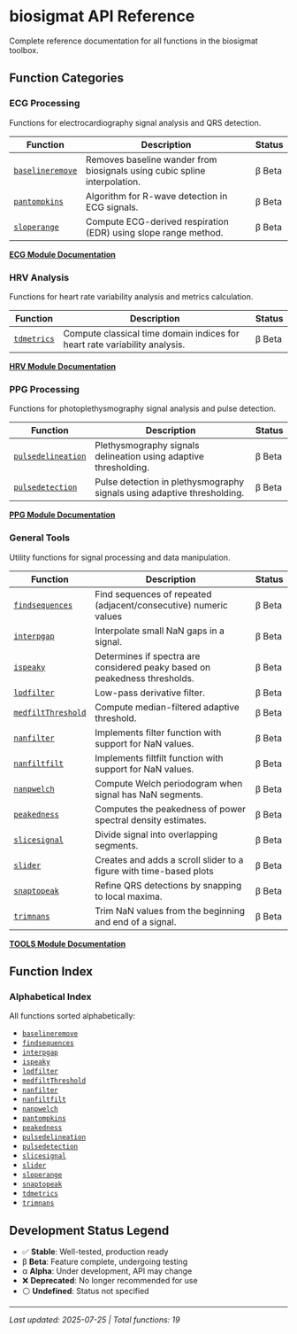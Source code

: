 # biosigmat API Reference

Complete reference documentation for all functions in the biosigmat toolbox.

## Function Categories

### ECG Processing
Functions for electrocardiography signal analysis and QRS detection.

| Function | Description | Status |
| -------- | ----------- | ------ |
| [`baselineremove`](ecg/baselineremove.md) | Removes baseline wander from biosignals using cubic spline interpolation. | β Beta |
| [`pantompkins`](ecg/pantompkins.md) | Algorithm for R-wave detection in ECG signals. | β Beta |
| [`sloperange`](ecg/sloperange.md) | Compute ECG-derived respiration (EDR) using slope range method. | β Beta |

**[ECG Module Documentation](ecg/README.md)**

### HRV Analysis
Functions for heart rate variability analysis and metrics calculation.

| Function | Description | Status |
| -------- | ----------- | ------ |
| [`tdmetrics`](hrv/tdmetrics.md) | Compute classical time domain indices for heart rate variability analysis. | β Beta |

**[HRV Module Documentation](hrv/README.md)**

### PPG Processing
Functions for photoplethysmography signal analysis and pulse detection.

| Function | Description | Status |
| -------- | ----------- | ------ |
| [`pulsedelineation`](ppg/pulsedelineation.md) | Plethysmography signals delineation using adaptive thresholding. | β Beta |
| [`pulsedetection`](ppg/pulsedetection.md) | Pulse detection in plethysmography signals using adaptive thresholding. | β Beta |

**[PPG Module Documentation](ppg/README.md)**

### General Tools
Utility functions for signal processing and data manipulation.

| Function | Description | Status |
| -------- | ----------- | ------ |
| [`findsequences`](tools/findsequences.md) | Find sequences of repeated (adjacent/consecutive) numeric values | β Beta |
| [`interpgap`](tools/interpgap.md) | Interpolate small NaN gaps in a signal. | β Beta |
| [`ispeaky`](tools/ispeaky.md) | Determines if spectra are considered peaky based on peakedness thresholds. | β Beta |
| [`lpdfilter`](tools/lpdfilter.md) | Low-pass derivative filter. | β Beta |
| [`medfiltThreshold`](tools/medfiltThreshold.md) | Compute median-filtered adaptive threshold. | β Beta |
| [`nanfilter`](tools/nanfilter.md) | Implements filter function with support for NaN values. | β Beta |
| [`nanfiltfilt`](tools/nanfiltfilt.md) | Implements filtfilt function with support for NaN values. | β Beta |
| [`nanpwelch`](tools/nanpwelch.md) | Compute Welch periodogram when signal has NaN segments. | β Beta |
| [`peakedness`](tools/peakedness.md) | Computes the peakedness of power spectral density estimates. | β Beta |
| [`slicesignal`](tools/slicesignal.md) | Divide signal into overlapping segments. | β Beta |
| [`slider`](tools/slider.md) | Creates and adds a scroll slider to a figure with time-based plots | β Beta |
| [`snaptopeak`](tools/snaptopeak.md) | Refine QRS detections by snapping to local maxima. | β Beta |
| [`trimnans`](tools/trimnans.md) | Trim NaN values from the beginning and end of a signal. | β Beta |

**[TOOLS Module Documentation](tools/README.md)**

## Function Index

### Alphabetical Index
All functions sorted alphabetically:

- [`baselineremove`](ecg/baselineremove.md)
- [`findsequences`](tools/findsequences.md)
- [`interpgap`](tools/interpgap.md)
- [`ispeaky`](tools/ispeaky.md)
- [`lpdfilter`](tools/lpdfilter.md)
- [`medfiltThreshold`](tools/medfiltThreshold.md)
- [`nanfilter`](tools/nanfilter.md)
- [`nanfiltfilt`](tools/nanfiltfilt.md)
- [`nanpwelch`](tools/nanpwelch.md)
- [`pantompkins`](ecg/pantompkins.md)
- [`peakedness`](tools/peakedness.md)
- [`pulsedelineation`](ppg/pulsedelineation.md)
- [`pulsedetection`](ppg/pulsedetection.md)
- [`slicesignal`](tools/slicesignal.md)
- [`slider`](tools/slider.md)
- [`sloperange`](ecg/sloperange.md)
- [`snaptopeak`](tools/snaptopeak.md)
- [`tdmetrics`](hrv/tdmetrics.md)
- [`trimnans`](tools/trimnans.md)


## Development Status Legend
- ✅ **Stable**: Well-tested, production ready
- β **Beta**: Feature complete, undergoing testing
- α **Alpha**: Under development, API may change
- ❌ **Deprecated**: No longer recommended for use
- ⚪ **Undefined**: Status not specified

---

*Last updated: 2025-07-25 | Total functions: 19*
